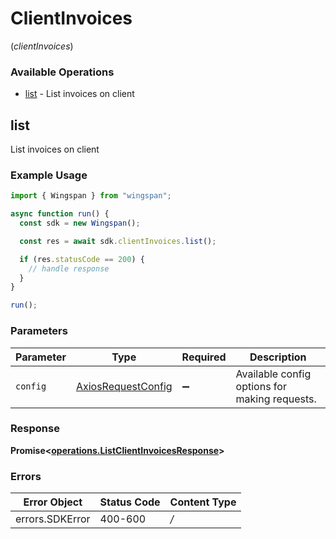 # ClientInvoices
(*clientInvoices*)

### Available Operations

* [list](#list) - List invoices on client

## list

List invoices on client

### Example Usage

```typescript
import { Wingspan } from "wingspan";

async function run() {
  const sdk = new Wingspan();

  const res = await sdk.clientInvoices.list();

  if (res.statusCode == 200) {
    // handle response
  }
}

run();
```

### Parameters

| Parameter                                                    | Type                                                         | Required                                                     | Description                                                  |
| ------------------------------------------------------------ | ------------------------------------------------------------ | ------------------------------------------------------------ | ------------------------------------------------------------ |
| `config`                                                     | [AxiosRequestConfig](https://axios-http.com/docs/req_config) | :heavy_minus_sign:                                           | Available config options for making requests.                |


### Response

**Promise<[operations.ListClientInvoicesResponse](../../sdk/models/operations/listclientinvoicesresponse.md)>**
### Errors

| Error Object    | Status Code     | Content Type    |
| --------------- | --------------- | --------------- |
| errors.SDKError | 400-600         | */*             |
